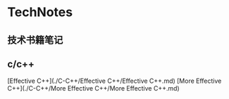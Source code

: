 # TechNotes
## 技术书籍笔记
## c/c++
[Effective C++](./C-C++/Effective C++/Effective C++.md)
[More Effective C++](./C-C++/More Effective C++/More Effective C++.md)